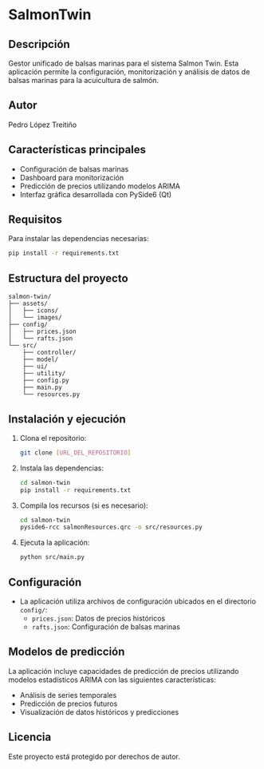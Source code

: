 # SalmonTwin

## Descripción
Gestor unificado de balsas marinas para el sistema Salmon Twin. Esta aplicación permite la configuración, monitorización y análisis de datos de balsas marinas para la acuicultura de salmón.

## Autor
Pedro López Treitiño

## Características principales
- Configuración de balsas marinas
- Dashboard para monitorización
- Predicción de precios utilizando modelos ARIMA
- Interfaz gráfica desarrollada con PySide6 (Qt)

## Requisitos
Para instalar las dependencias necesarias:
```bash
pip install -r requirements.txt
```

## Estructura del proyecto
```
salmon-twin/
├── assets/
│   ├── icons/
│   └── images/
├── config/
│   ├── prices.json
│   └── rafts.json
└── src/
    ├── controller/
    ├── model/
    ├── ui/
    ├── utility/
    ├── config.py
    ├── main.py
    └── resources.py
```

## Instalación y ejecución
1. Clona el repositorio:
   ```bash
   git clone [URL_DEL_REPOSITORIO]
   ```

2. Instala las dependencias:
   ```bash
   cd salmon-twin
   pip install -r requirements.txt
   ```

3. Compila los recursos (si es necesario):
   ```bash
   cd salmon-twin
   pyside6-rcc salmonResources.qrc -o src/resources.py
   ```

4. Ejecuta la aplicación:
   ```bash
   python src/main.py
   ```

## Configuración
- La aplicación utiliza archivos de configuración ubicados en el directorio `config/`:
  - `prices.json`: Datos de precios históricos
  - `rafts.json`: Configuración de balsas marinas

## Modelos de predicción
La aplicación incluye capacidades de predicción de precios utilizando modelos estadísticos ARIMA con las siguientes características:
- Análisis de series temporales
- Predicción de precios futuros
- Visualización de datos históricos y predicciones

## Licencia
Este proyecto está protegido por derechos de autor.
